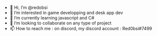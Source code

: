 - 👋 Hi, I’m @redobsi
- 👀 I’m interested in game developping and desk app dev
- 🌱 I’m currently learning javascript and C#
- 💞️ I’m looking to collaborate on any type of project
- 📫 How to reach me : on discord, my discord account : Red0bsi#7499

<!---
redobsi/redobsi is a ✨ special ✨ repository because its `README.md` (this file) appears on your GitHub profile.
You can click the Preview link to take a look at your changes.
--->
